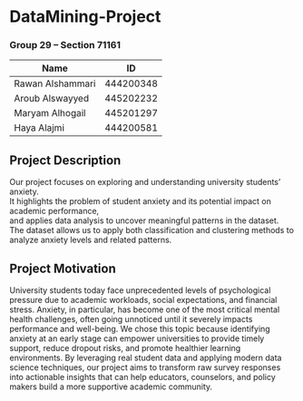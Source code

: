 # DataMining-Project

### Group 29 – Section 71161  

| Name             | ID        |
|------------------|-----------|
| Rawan Alshammari | 444200348 |
| Aroub Alswayyed  | 445202232 |
| Maryam Alhogail  | 445201297 |
| Haya Alajmi      | 444200581 |


## Project Description

Our project focuses on exploring and understanding university students’ anxiety.  
It highlights the problem of student anxiety and its potential impact on academic performance,  
and applies data analysis to uncover meaningful patterns in the dataset.
The dataset allows us to apply both classification and clustering methods to analyze anxiety levels and related patterns.

## Project Motivation

University students today face unprecedented levels of psychological pressure due to academic workloads, social expectations, and financial stress. Anxiety, in particular, has become one of the most critical mental health challenges, often going unnoticed until it severely impacts performance and well-being. We chose this topic because identifying anxiety at an early stage can empower universities to provide timely support, reduce dropout risks, and promote healthier learning environments. By leveraging real student data and applying modern data science techniques, our project aims to transform raw survey responses into actionable insights that can help educators, counselors, and policy makers build a more supportive academic community.


